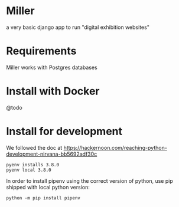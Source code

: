 # Miller
a very basic django app to run "digital exhibition websites"

# Requirements
Miller works with Postgres databases

# Install with Docker
@todo

# Install for development
We followed the doc at https://hackernoon.com/reaching-python-development-nirvana-bb5692adf30c

    pyenv installs 3.8.0
    pyenv local 3.8.0

In order to install pipenv using the correct version of python,
use pip shipped with local python version:

    python -m pip install pipenv
